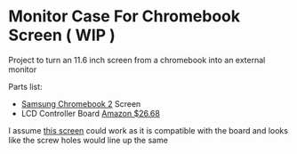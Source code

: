 # Monitor Case For Chromebook Screen ( WIP )

Project to turn an 11.6 inch screen from a chromebook into an external monitor

Parts list:
- [Samsung Chromebook 2](https://www.samsung.com/us/support/owners/product/chromebook-2) Screen  
- LCD Controller Board [Amazon $26.68](https://www.amazon.com/gp/product/B06XC6SJF7/ref=ppx_yo_dt_b_search_asin_title?ie=UTF8&psc=1)


I assume [this screen](https://www.samsung.com/us/support/owners/product/chromebook-2) could work as it is compatible with the board and looks like the screw holes would line up the same
